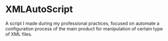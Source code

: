 # XMLAutoScript
A script I made during my professional practices, focused on automate a configuration process of the main product for manipulation of certain type of XML files. 
